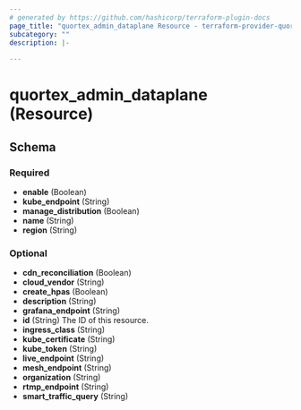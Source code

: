 ```yaml
---
# generated by https://github.com/hashicorp/terraform-plugin-docs
page_title: "quortex_admin_dataplane Resource - terraform-provider-quortex"
subcategory: ""
description: |-
  
---
```


# quortex_admin_dataplane (Resource)





<!-- schema generated by tfplugindocs -->
## Schema

### Required

- **enable** (Boolean)
- **kube_endpoint** (String)
- **manage_distribution** (Boolean)
- **name** (String)
- **region** (String)

### Optional

- **cdn_reconciliation** (Boolean)
- **cloud_vendor** (String)
- **create_hpas** (Boolean)
- **description** (String)
- **grafana_endpoint** (String)
- **id** (String) The ID of this resource.
- **ingress_class** (String)
- **kube_certificate** (String)
- **kube_token** (String)
- **live_endpoint** (String)
- **mesh_endpoint** (String)
- **organization** (String)
- **rtmp_endpoint** (String)
- **smart_traffic_query** (String)


